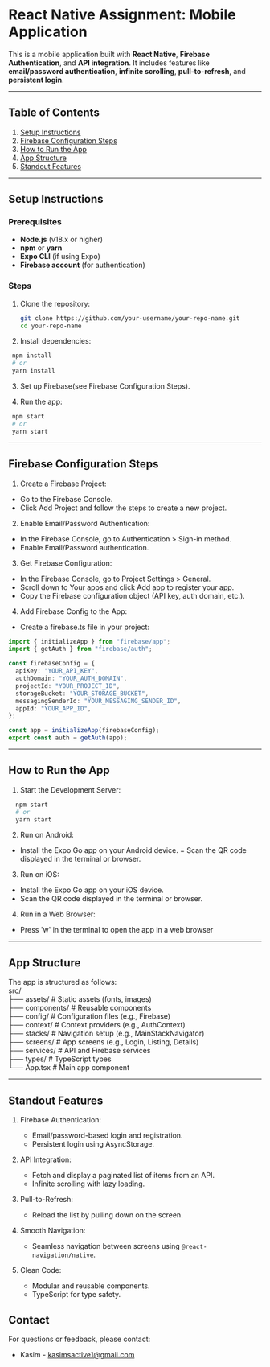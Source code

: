 # React Native Assignment: Mobile Application

This is a mobile application built with **React Native**, **Firebase Authentication**, and **API integration**. It includes features like **email/password authentication**, **infinite scrolling**, **pull-to-refresh**, and **persistent login**.

---

## Table of Contents

1. [Setup Instructions](#setup-instructions)
2. [Firebase Configuration Steps](#firebase-configuration-steps)
3. [How to Run the App](#how-to-run-the-app)
4. [App Structure](#app-structure)
5. [Standout Features](#standout-features)

---

## Setup Instructions

### Prerequisites

- **Node.js** (v18.x or higher)
- **npm** or **yarn**
- **Expo CLI** (if using Expo)
- **Firebase account** (for authentication)

### Steps

1. Clone the repository:

   ```bash
   git clone https://github.com/your-username/your-repo-name.git
   cd your-repo-name

   ```

2. Install dependencies:

```bash
 npm install
 # or
 yarn install
```

3. Set up Firebase(see Firebase Configuration Steps).

4. Run the app:

```bash
 npm start
 # or
 yarn start
```

---

## Firebase Configuration Steps

1. Create a Firebase Project:

- Go to the Firebase Console.
- Click Add Project and follow the steps to create a new project.

2. Enable Email/Password Authentication:

- In the Firebase Console, go to Authentication > Sign-in method.
- Enable Email/Password authentication.

3. Get Firebase Configuration:

- In the Firebase Console, go to Project Settings > General.
- Scroll down to Your apps and click Add app to register your app.
- Copy the Firebase configuration object (API key, auth domain, etc.).

4. Add Firebase Config to the App:

- Create a firebase.ts file in your project:

```typescript
import { initializeApp } from "firebase/app";
import { getAuth } from "firebase/auth";

const firebaseConfig = {
  apiKey: "YOUR_API_KEY",
  authDomain: "YOUR_AUTH_DOMAIN",
  projectId: "YOUR_PROJECT_ID",
  storageBucket: "YOUR_STORAGE_BUCKET",
  messagingSenderId: "YOUR_MESSAGING_SENDER_ID",
  appId: "YOUR_APP_ID",
};

const app = initializeApp(firebaseConfig);
export const auth = getAuth(app);
```

---

## How to Run the App

1. Start the Development Server:

```bash
  npm start
  # or
  yarn start
```

2. Run on Android:

- Install the Expo Go app on your Android device.
  = Scan the QR code displayed in the terminal or browser.

3. Run on iOS:

- Install the Expo Go app on your iOS device.
- Scan the QR code displayed in the terminal or browser.

4. Run in a Web Browser:

- Press 'w' in the terminal to open the app in a web browser

---

## App Structure

The app is structured as follows:  
src/  
├── assets/ # Static assets (fonts, images)  
├── components/ # Reusable components  
├── config/ # Configuration files (e.g., Firebase)  
├── context/ # Context providers (e.g., AuthContext)  
├── stacks/ # Navigation setup (e.g., MainStackNavigator)  
├── screens/ # App screens (e.g., Login, Listing, Details)  
├── services/ # API and Firebase services  
├── types/ # TypeScript types  
└── App.tsx # Main app component  

---

## Standout Features

1. Firebase Authentication:

   - Email/password-based login and registration.
   - Persistent login using AsyncStorage.

2. API Integration:

   - Fetch and display a paginated list of items from an API.
   - Infinite scrolling with lazy loading.

3. Pull-to-Refresh:

   - Reload the list by pulling down on the screen.

4. Smooth Navigation:

   - Seamless navigation between screens using `@react-navigation/native`.

5. Clean Code:

   - Modular and reusable components.
   - TypeScript for type safety.

## Contact

For questions or feedback, please contact:

- Kasim - kasimsactive1@gmail.com

```


```
